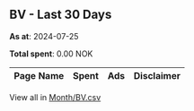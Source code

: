 ## BV - Last 30 Days
**As at**: 2024-07-25

**Total spent**: 0.00 NOK

|Page Name|Spent|Ads|Disclaimer|
|:---|---:|---:|:---|

View all in [Month/BV.csv](../../MetaData/Month/BV.csv)
